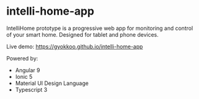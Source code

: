 # intelli-home-app
IntelliHome prototype is a progressive web app for monitoring and control of your smart home. 
Designed for tablet and phone devices.

Live demo: https://gyokkoo.github.io/intelli-home-app

Powered by:
* Angular 9
* Ionic 5
* Material UI Design Language​
* Typescript 3
